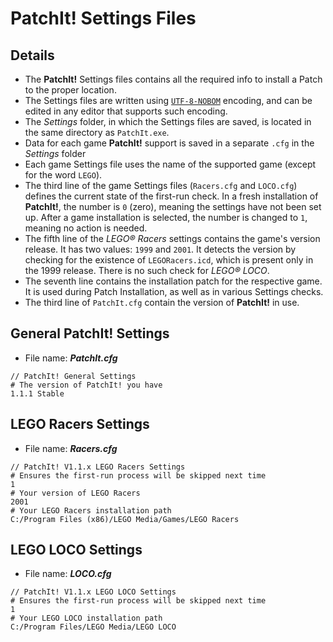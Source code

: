 PatchIt! Settings Files
=======================

Details
-------

* The **PatchIt!** Settings files contains all the required info to install a Patch to the proper location.
* The Settings files are written using [`UTF-8-NOBOM`](http://en.wikipedia.org/wiki/UTF-8#Byte_order_mark) encoding, and can be edited in any editor that supports such encoding.
* The _Settings_ folder, in which the Settings files are saved, is located in the same directory as `PatchIt.exe`.
* Data for each game **PatchIt!** support is saved in a separate `.cfg` in the _Settings_ folder
* Each game Settings file uses the name of the supported game (except for the word `LEGO`).
* The third line of the game Settings files (`Racers.cfg` and `LOCO.cfg`) defines the current state of the first-run check. In a fresh installation of **PatchIt!**,
the number is `0` (zero), meaning the settings have not been set up. After a game installation is selected, the number is changed to `1`,
meaning no action is needed.
* The fifth line of the _LEGO® Racers_ settings contains the game's version release. It has two values: `1999` and `2001`.
It detects the version by checking for the existence of `LEGORacers.icd`, which is present only in the 1999 release.
There is no such check for _LEGO® LOCO_.
* The seventh line contains the installation patch for the respective game. It is used during Patch Installation, as well as in
various Settings checks.
* The third line of `PatchIt.cfg` contain the version of **PatchIt!** in use.

General PatchIt! Settings
-------------------------

* File name: _**PatchIt.cfg**_

```
// PatchIt! General Settings
# The version of PatchIt! you have
1.1.1 Stable
```

LEGO Racers Settings
--------------------

* File name: _**Racers.cfg**_

```
// PatchIt! V1.1.x LEGO Racers Settings
# Ensures the first-run process will be skipped next time
1
# Your version of LEGO Racers
2001
# Your LEGO Racers installation path
C:/Program Files (x86)/LEGO Media/Games/LEGO Racers
```

LEGO LOCO Settings
------------------

* File name: _**LOCO.cfg**_

```
// PatchIt! V1.1.x LEGO LOCO Settings
# Ensures the first-run process will be skipped next time
1
# Your LEGO LOCO installation path
C:/Program Files/LEGO Media/LEGO LOCO
```